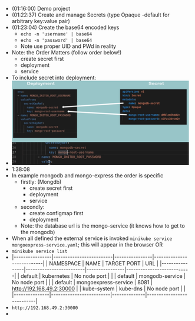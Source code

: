 - (01:16:00) Demo project
- (01:22:37) Create and manage Secrets (type Opaque -default for arbitrary key:value pair)
- (01:23:04) Create the base64 encoded keys
	- `echo -n 'username' | base64`
	- `echo -n 'password' | base64`
	- Note use proper UID and PWd in reality
- Note:  the Order Matters (follow order below!)
	- create secret first
	- deployment
	- service
- To include secret into deployment:
- ![image.png](../assets/image_1686918180776_0.png)
- 1:38:08
- In example mongodb and mongo-express the order is specific
	- firstly: (Mongdb)
		- create secret first
		- deployment
		- service
	- secondly:
		- create configmap first
		- deployment
	- Note: the database url is the mongo-service (it knows how to get to the mongodb)
- When all defined the external service is invoked `minikube service mongoexpress-service.yaml`; this will appear in the browser  OR
- `minikube service list`
- |----------------|-------------------------|----------------|---------------------------|
  |  NAMESPACE  |         NAME                     | TARGET PORT  |            URL                         |
  |----------------|-------------------------|----------------|---------------------------|
  | default             | kubernetes                     | No node port   |                                             |
  | default             | mongodb-service          | No node port   |                                             |
  | default             | mongoexpress-service |                 8081 | http://192.168.49.2:30000 |
  | kube-system  | kube-dns                        | No node port |                                             |
  |---------------|-------------------------|--------------|---------------------------|
- `http://192.168.49.2:30000`
-